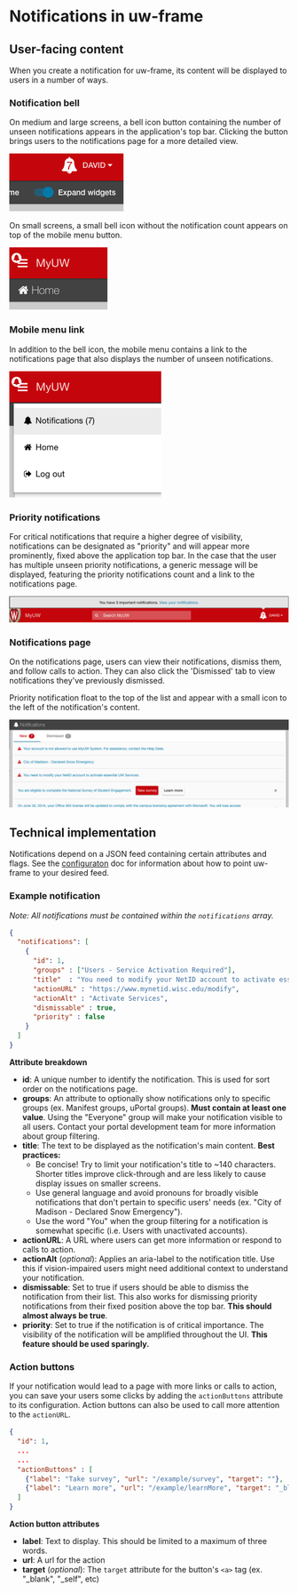 # Notifications in uw-frame

## User-facing content

When you create a notification for uw-frame, its content will be displayed to users in a number of ways.

### Notification bell

On medium and large screens, a bell icon button containing the number of unseen notifications appears in the application's top bar. Clicking the button
brings users to the notifications page for a more detailed view.

[![notification bell in top bar](./img/notifications/top-bar-bell.png)](img/notifications/top-bar-bell.png)

On small screens, a small bell icon without the notification count appears on top of the mobile menu button.

[![notification bell on mobile](./img/notifications/mobile-bell.png)](img/notifications/mobile-bell.png)

### Mobile menu link

In addition to the bell icon, the mobile menu contains a link to the notifications page that also displays the number of unseen notifications.

[![mobile menu notifications link](./img/notifications/mobile-link.png)](img/notifications/mobile-link.png)

### Priority notifications

For critical notifications that require a higher degree of visibility, notifications can be designated as "priority" and will appear more prominently, fixed above the
application top bar. In the case that the user has multiple unseen priority notifications, a generic message will be displayed, featuring the priority notifications
count and a link to the notifications page.

[![priority notification](./img/notifications/priority.png)](img/notifications/priority.png)

### Notifications page

On the notifications page, users can view their notifications, dismiss them, and follow calls to action. They can also click the
'Dismissed' tab to view notifications they've previously dismissed.

Priority notification float to the top of the list and appear with a small icon to the left of the notification's content.

[![notifications page](./img/notifications/notifications-page.png)](img/notifications/notifications-page.png)

## Technical implementation

Notifications depend on a JSON feed containing certain attributes and flags. See the [configuraton]() doc for information about how to
point uw-frame to your desired feed.

### Example notification

*Note: All notifications must be contained within the `notifications` array.*

```json
{
  "notifications": [
    {
      "id": 1,
      "groups" : ["Users - Service Activation Required"],
      "title"  : "You need to modify your NetID account to activate essential UW Services.",
      "actionURL" : "https://www.mynetid.wisc.edu/modify",
      "actionAlt" : "Activate Services",
      "dismissable" : true,
      "priority" : false
    }
  ]
}
```

**Attribute breakdown**

- **id**: A unique number to identify the notification. This is used for sort order on the notifications page.
- **groups**: An attribute to optionally show notifications only to specific groups (ex. Manifest groups, uPortal groups). **Must contain at least one value**. Using the "Everyone" group will make
your notification visible to all users. Contact your portal development team for more information about group filtering.
- **title**: The text to be displayed as the notification's main content. **Best practices:**
    - Be concise! Try to limit your notification's title to ~140 characters. Shorter titles improve click-through and are less likely to cause display issues on smaller screens.
    - Use general language and avoid pronouns for broadly visible notifications that don't pertain to specific users' needs (ex. "City of Madison - Declared Snow Emergency").
    - Use the word "You" when the group filtering for a notification is somewhat specific (i.e. Users with unactivated accounts).
- **actionURL**: A URL where users can get more information or respond to calls to action.
- **actionAlt** (*optional*): Applies an aria-label to the notification title. Use this if vision-impaired users might need additional context to understand your notification.
- **dismissable**: Set to true if users should be able to dismiss the notification from their list. This also works for dismissing priority notifications from their fixed position above the top bar.
**This should almost always be true**.
- **priority**: Set to true if the notification is of critical importance. The visibility of the notification will be amplified throughout the UI. **This feature should be used sparingly.**


### Action buttons

If your notification would lead to a page with more links or calls to action, you can save your users some clicks by adding the `actionButtons` attribute to its configuration.
Action buttons can also be used to call more attention to the `actionURL`.


```json
{
  "id": 1,
  ...
  ...
  "actionButtons" : [
    {"label": "Take survey", "url": "/example/survey", "target": ""},
    {"label": "Learn more", "url": "/example/learnMore", "target": "_blank"}
  ]
}

```

**Action button attributes**

- **label**: Text to display. This should be limited to a maximum of three words.
- **url**: A url for the action
- **target** (*optional*): The `target` attribute for the button's `<a>` tag (ex. "_blank", "_self", etc)



